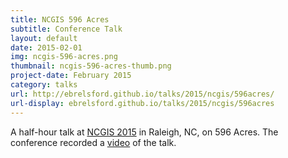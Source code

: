 ```yaml
---
title: NCGIS 596 Acres
subtitle: Conference Talk
layout: default
date: 2015-02-01
img: ncgis-596-acres.png
thumbnail: ncgis-596-acres-thumb.png
project-date: February 2015
category: talks
url: http://ebrelsford.github.io/talks/2015/ncgis/596acres/
url-display: ebrelsford.github.io/talks/2015/ncgis/596acres
---
```


A half-hour talk at [NCGIS 2015](http://ncgisconference.com/) in Raleigh, NC, on 596 Acres. The conference recorded a [video](http://ncgisconference.com/presentations/recorded/306A_2-2_Brelsford.mp4) of the talk.
